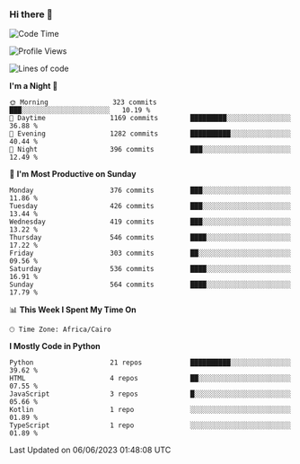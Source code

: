 ### Hi there 👋

<!--
**AMR-KELEG/AMR-KELEG** is a ✨ _special_ ✨ repository because its `README.md` (this file) appears on your GitHub profile.

Here are some ideas to get you started:

- 🔭 I’m currently working on ...
- 🌱 I’m currently learning ...
- 👯 I’m looking to collaborate on ...
- 🤔 I’m looking for help with ...
- 💬 Ask me about ...
- 📫 How to reach me: ...
- 😄 Pronouns: ...
- ⚡ Fun fact: ...
-->

<!--START_SECTION:waka-->
![Code Time](http://img.shields.io/badge/Code%20Time-0%20secs-blue)

![Profile Views](http://img.shields.io/badge/Profile%20Views-0-blue)

![Lines of code](https://img.shields.io/badge/From%20Hello%20World%20I%27ve%20Written-20.6%20million%20lines%20of%20code-blue)

**I'm a Night 🦉** 

```text
🌞 Morning                323 commits         ███░░░░░░░░░░░░░░░░░░░░░░   10.19 % 
🌆 Daytime                1169 commits        █████████░░░░░░░░░░░░░░░░   36.88 % 
🌃 Evening                1282 commits        ██████████░░░░░░░░░░░░░░░   40.44 % 
🌙 Night                  396 commits         ███░░░░░░░░░░░░░░░░░░░░░░   12.49 % 
```
📅 **I'm Most Productive on Sunday** 

```text
Monday                   376 commits         ███░░░░░░░░░░░░░░░░░░░░░░   11.86 % 
Tuesday                  426 commits         ███░░░░░░░░░░░░░░░░░░░░░░   13.44 % 
Wednesday                419 commits         ███░░░░░░░░░░░░░░░░░░░░░░   13.22 % 
Thursday                 546 commits         ████░░░░░░░░░░░░░░░░░░░░░   17.22 % 
Friday                   303 commits         ██░░░░░░░░░░░░░░░░░░░░░░░   09.56 % 
Saturday                 536 commits         ████░░░░░░░░░░░░░░░░░░░░░   16.91 % 
Sunday                   564 commits         ████░░░░░░░░░░░░░░░░░░░░░   17.79 % 
```


📊 **This Week I Spent My Time On** 

```text
🕑︎ Time Zone: Africa/Cairo
```

**I Mostly Code in Python** 

```text
Python                   21 repos            ██████████░░░░░░░░░░░░░░░   39.62 % 
HTML                     4 repos             ██░░░░░░░░░░░░░░░░░░░░░░░   07.55 % 
JavaScript               3 repos             █░░░░░░░░░░░░░░░░░░░░░░░░   05.66 % 
Kotlin                   1 repo              ░░░░░░░░░░░░░░░░░░░░░░░░░   01.89 % 
TypeScript               1 repo              ░░░░░░░░░░░░░░░░░░░░░░░░░   01.89 % 
```




 Last Updated on 06/06/2023 01:48:08 UTC
<!--END_SECTION:waka-->
